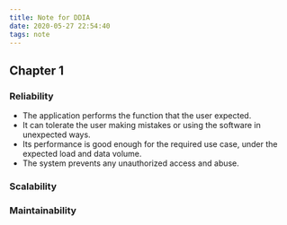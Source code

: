 ```yaml
---
title: Note for DDIA
date: 2020-05-27 22:54:40
tags: note
---
```


## Chapter 1
### Reliability
- The application performs the function that the user expected.
- It can tolerate the user making mistakes or using the software in unexpected ways.
- Its performance is good enough for the required use case, under the expected load and data volume.
- The system prevents any unauthorized access and abuse.

### Scalability

### Maintainability
